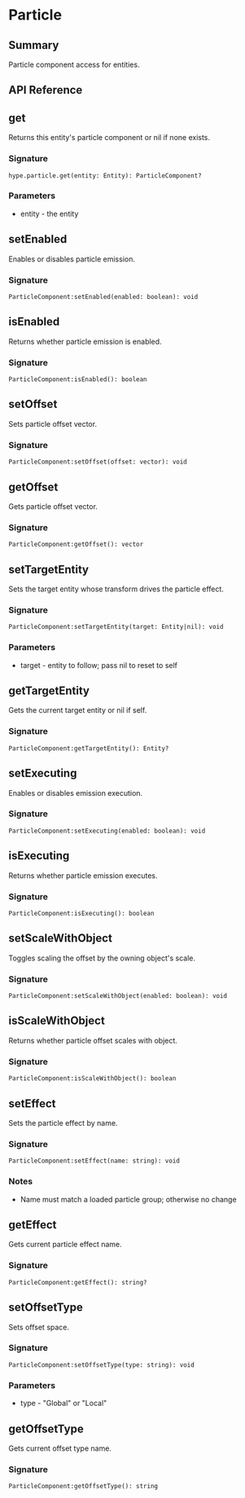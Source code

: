 # Particle
## Summary
Particle component access for entities.

## API Reference

## get

Returns this entity's particle component or nil if none exists.

### Signature

```luau
hype.particle.get(entity: Entity): ParticleComponent?
```

### Parameters
- entity - the entity

## setEnabled

Enables or disables particle emission.

### Signature

```luau
ParticleComponent:setEnabled(enabled: boolean): void
```

## isEnabled

Returns whether particle emission is enabled.

### Signature

```luau
ParticleComponent:isEnabled(): boolean
```

## setOffset

Sets particle offset vector.

### Signature

```luau
ParticleComponent:setOffset(offset: vector): void
```

## getOffset

Gets particle offset vector.

### Signature

```luau
ParticleComponent:getOffset(): vector
```

## setTargetEntity

Sets the target entity whose transform drives the particle effect.

### Signature

```luau
ParticleComponent:setTargetEntity(target: Entity|nil): void
```

### Parameters
- target - entity to follow; pass nil to reset to self

## getTargetEntity

Gets the current target entity or nil if self.

### Signature

```luau
ParticleComponent:getTargetEntity(): Entity?
```

## setExecuting

Enables or disables emission execution.

### Signature

```luau
ParticleComponent:setExecuting(enabled: boolean): void
```

## isExecuting

Returns whether particle emission executes.

### Signature

```luau
ParticleComponent:isExecuting(): boolean
```

## setScaleWithObject

Toggles scaling the offset by the owning object's scale.

### Signature

```luau
ParticleComponent:setScaleWithObject(enabled: boolean): void
```

## isScaleWithObject

Returns whether particle offset scales with object.

### Signature

```luau
ParticleComponent:isScaleWithObject(): boolean
```

## setEffect

Sets the particle effect by name.

### Signature

```luau
ParticleComponent:setEffect(name: string): void
```

### Notes
- Name must match a loaded particle group; otherwise no change

## getEffect

Gets current particle effect name.

### Signature

```luau
ParticleComponent:getEffect(): string?
```

## setOffsetType

Sets offset space.

### Signature

```luau
ParticleComponent:setOffsetType(type: string): void
```

### Parameters
- type - "Global" or "Local"

## getOffsetType

Gets current offset type name.

### Signature

```luau
ParticleComponent:getOffsetType(): string
```
